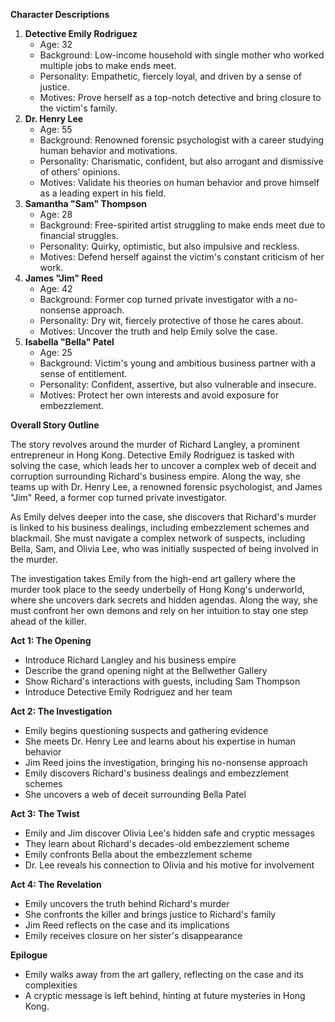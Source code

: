 **Character Descriptions**

1. **Detective Emily Rodriguez**
	* Age: 32
	* Background: Low-income household with single mother who worked multiple jobs to make ends meet.
	* Personality: Empathetic, fiercely loyal, and driven by a sense of justice.
	* Motives: Prove herself as a top-notch detective and bring closure to the victim's family.
2. **Dr. Henry Lee**
	* Age: 55
	* Background: Renowned forensic psychologist with a career studying human behavior and motivations.
	* Personality: Charismatic, confident, but also arrogant and dismissive of others' opinions.
	* Motives: Validate his theories on human behavior and prove himself as a leading expert in his field.
3. **Samantha "Sam" Thompson**
	* Age: 28
	* Background: Free-spirited artist struggling to make ends meet due to financial struggles.
	* Personality: Quirky, optimistic, but also impulsive and reckless.
	* Motives: Defend herself against the victim's constant criticism of her work.
4. **James "Jim" Reed**
	* Age: 42
	* Background: Former cop turned private investigator with a no-nonsense approach.
	* Personality: Dry wit, fiercely protective of those he cares about.
	* Motives: Uncover the truth and help Emily solve the case.
5. **Isabella "Bella" Patel**
	* Age: 25
	* Background: Victim's young and ambitious business partner with a sense of entitlement.
	* Personality: Confident, assertive, but also vulnerable and insecure.
	* Motives: Protect her own interests and avoid exposure for embezzlement.

**Overall Story Outline**

The story revolves around the murder of Richard Langley, a prominent entrepreneur in Hong Kong. Detective Emily Rodriguez is tasked with solving the case, which leads her to uncover a complex web of deceit and corruption surrounding Richard's business empire. Along the way, she teams up with Dr. Henry Lee, a renowned forensic psychologist, and James "Jim" Reed, a former cop turned private investigator.

As Emily delves deeper into the case, she discovers that Richard's murder is linked to his business dealings, including embezzlement schemes and blackmail. She must navigate a complex network of suspects, including Bella, Sam, and Olivia Lee, who was initially suspected of being involved in the murder.

The investigation takes Emily from the high-end art gallery where the murder took place to the seedy underbelly of Hong Kong's underworld, where she uncovers dark secrets and hidden agendas. Along the way, she must confront her own demons and rely on her intuition to stay one step ahead of the killer.

**Act 1: The Opening**

* Introduce Richard Langley and his business empire
* Describe the grand opening night at the Bellwether Gallery
* Show Richard's interactions with guests, including Sam Thompson
* Introduce Detective Emily Rodriguez and her team

**Act 2: The Investigation**

* Emily begins questioning suspects and gathering evidence
* She meets Dr. Henry Lee and learns about his expertise in human behavior
* Jim Reed joins the investigation, bringing his no-nonsense approach
* Emily discovers Richard's business dealings and embezzlement schemes
* She uncovers a web of deceit surrounding Bella Patel

**Act 3: The Twist**

* Emily and Jim discover Olivia Lee's hidden safe and cryptic messages
* They learn about Richard's decades-old embezzlement scheme
* Emily confronts Bella about the embezzlement scheme
* Dr. Lee reveals his connection to Olivia and his motive for involvement

**Act 4: The Revelation**

* Emily uncovers the truth behind Richard's murder
* She confronts the killer and brings justice to Richard's family
* Jim Reed reflects on the case and its implications
* Emily receives closure on her sister's disappearance

**Epilogue**

* Emily walks away from the art gallery, reflecting on the case and its complexities
* A cryptic message is left behind, hinting at future mysteries in Hong Kong.